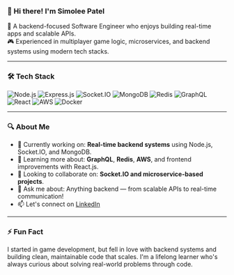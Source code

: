 ### 👋 Hi there! I'm Simolee Patel

🔧 A backend-focused Software Engineer who enjoys building real-time apps and scalable APIs.  
🎮 Experienced in multiplayer game logic, microservices, and backend systems using modern tech stacks.

---

### 🛠 Tech Stack

![Node.js](https://img.shields.io/badge/Node.js-339933?style=for-the-badge&logo=nodedotjs&logoColor=white)
![Express.js](https://img.shields.io/badge/Express.js-000000?style=for-the-badge&logo=express&logoColor=white)
![Socket.IO](https://img.shields.io/badge/Socket.IO-black?style=for-the-badge&logo=socketdotio&logoColor=white)
![MongoDB](https://img.shields.io/badge/MongoDB-4EA94B?style=for-the-badge&logo=mongodb&logoColor=white)
![Redis](https://img.shields.io/badge/Redis-DC382D?style=for-the-badge&logo=redis&logoColor=white)
![GraphQL](https://img.shields.io/badge/GraphQL-E10098?style=for-the-badge&logo=graphql&logoColor=white)
![React](https://img.shields.io/badge/React-20232A?style=for-the-badge&logo=react&logoColor=61DAFB)
![AWS](https://img.shields.io/badge/AWS-232F3E?style=for-the-badge&logo=amazonaws&logoColor=white)
![Docker](https://img.shields.io/badge/Docker-2496ED?style=for-the-badge&logo=docker&logoColor=white)

---

### 🔍 About Me

- 🔭 Currently working on: **Real-time backend systems** using Node.js, Socket.IO, and MongoDB.
- 🌱 Learning more about: **GraphQL**, **Redis**, **AWS**, and frontend improvements with React.js.
- 🤝 Looking to collaborate on: **Socket.IO and microservice-based projects**.
- 💬 Ask me about: Anything backend — from scalable APIs to real-time communication!
- 📫 Let's connect on [LinkedIn](https://www.linkedin.com/in/simolee-patel-6a72971b1/)

---

### ⚡ Fun Fact

I started in game development, but fell in love with backend systems and building clean, maintainable code that scales. I'm a lifelong learner who's always curious about solving real-world problems through code.
